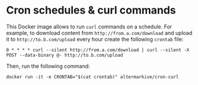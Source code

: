 # Cron schedules &amp; curl commands

This Docker image allows to run `curl` commands on a schedule. For example,
to download content from `http://from.a.com/download` and upload it to
`http://to.b.com/upload` every hour create the following `crontab` file:

    0 * * * * curl --silent http://from.a.com/download | curl --silent -X POST --data-binary @- http://to.b.com/upload

Then, run the following command:

    docker run -it -e CRONTAB="$(cat crontab)" altermarkive/cron-curl
